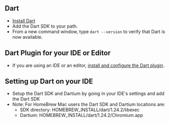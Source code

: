 ## Dart
* [Install Dart](https://www.dartlang.org/install)
* Add the Dart SDK to your path.
* From a new command window, type `dart --version` to verify that Dart is now available.

## Dart Plugin for your IDE or Editor
* If you are using an IDE or an editor, [install and configure the Dart plugin](https://www.dartlang.org/tools).

## Setting up Dart on your IDE
* Setup the Dart SDK and Dartium by going in your IDE's settings and add the Dart SDK
* Note: For HomeBrew Mac users the Dart SDK and Dartium locations are:
  * SDK directory: HOMEBREW_INSTALL/dart/1.24.2/libexec
  * Dartium: HOMEBREW_INSTALL/dart/1.24.2/Chromium.app
